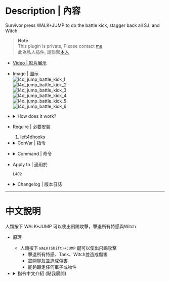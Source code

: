 # Description | 內容
Survivor press WALK+JUMP to do the battle kick, stagger back all S.I. and Witch

> __Note__ <br/>
This plugin is private, Please contact [me](https://github.com/fbef0102/Game-Private_Plugin#私人插件列表-private-plugins-list)<br/>
此為私人插件, 請聯繫[本人](https://github.com/fbef0102/Game-Private_Plugin#私人插件列表-private-plugins-list)

* [Video | 影片展示](https://youtu.be/4XczMQad3RE)

* Image | 圖示
	<br/>![l4d_jump_battle_kick_1](image/l4d_jump_battle_kick_1.gif)
	<br/>![l4d_jump_battle_kick_2](image/l4d_jump_battle_kick_2.gif)
	<br/>![l4d_jump_battle_kick_3](image/l4d_jump_battle_kick_3.gif)
	<br/>![l4d_jump_battle_kick_4](image/l4d_jump_battle_kick_4.gif)
	<br/>![l4d_jump_battle_kick_5](image/l4d_jump_battle_kick_5.gif)
	<br/>![l4d_jump_battle_kick_6](image/l4d_jump_battle_kick_6.gif)

* <details><summary>How does it work?</summary>

	* Press ```WALK(Shift)+JUMP``` to do battle kick attack
		* Stagger back special infected and cause damage, inculding tank and witch
		* Stagger back teammate and cause damage
		* Kick physical prop or hittable car
</details>

* Require | 必要安裝
	1. [left4dhooks](https://forums.alliedmods.net/showthread.php?t=321696)

* <details><summary>ConVar | 指令</summary>

	* cfg\sourcemod\l4d_jump_battle_kick.cfg
		```php
		// 0=Plugin off, 1=Plugin on (Use WALK+JUMP).
		l4d_jump_battle_kick_enable "1"

		// Player with these flag can do battle kick (Empty=Everyone, -1=No one)
		l4d_jump_battle_kick_flags ""

		// Jump kick force
		l4d_jump_battle_kick_force "400.0"

		// How long before survivor can use Jump Kick again
		l4d_jump_battle_kick_delay "3.0"

		// How long survivor can not move after Jump Kick landing
		l4d_jump_battle_kick_stun "1.0"

		// How to jump kick Smoker, 1=Stagger, 2=Fly away, 0=Off
		l4d_jump_battle_kick_kick_smoker "2"

		// How to jump kick Boomer, 1=Stagger, 2=Fly away, 0=Off
		l4d_jump_battle_kick_kick_boomer "2"

		// How to jump kick Hunter, 1=Stagger, 2=Fly away, 0=Off
		l4d_jump_battle_kick_kick_hunter "2"

		// How to jump kick Spitter, 1=Stagger, 2=Fly away, 0=Off
		l4d_jump_battle_kick_kick_spitter "2"

		// How to jump kick Jockey, 1=Stagger, 2=Fly away, 0=Off
		l4d_jump_battle_kick_kick_jockey "2"

		// How to jump kick Charger, 1=Stagger, 2=Fly away, 0=Off
		l4d_jump_battle_kick_kick_charger "1"

		// How to jump kick Tank, 1=Stagger, 2=Fly away, 0=Off
		l4d_jump_battle_kick_kick_tank "2"

		// Jump kick Special Infected force (If Fly away)
		l4d_jump_battle_kick_kick_si_force "800"

		// If 1, can jump kick witch
		l4d_jump_battle_kick_kick_witch "1"

		// If 1, can jump kick teammate
		l4d_jump_battle_kick_kick_teammate "1"

		// If 1, can jump kick physical prop or hittable car
		l4d_jump_battle_kick_kick_prop "1"

		// Damage to special special infected
		l4d_jump_battle_kick_damage_si "40.0"

		// Damage to witch
		l4d_jump_battle_kick_damage_witch "100.0"

		// Damage to common infected
		l4d_jump_battle_kick_damage_common "50.0"

		// Damage to teammate
		l4d_jump_battle_kick_damage_teammate "2.0"

		// Jump kick physical prop or hittable car force
		l4d_jump_battle_kick_kick_prop_force "1000"
		```
</details>

* <details><summary>Command | 命令</summary>

	None
</details>

* Apply to | 適用於
	```
	L4D2
	```

* <details><summary>Changelog | 版本日誌</summary>

	* v1.1h (2024-8-9)
		* Jump kick now can make SI fly away instead of stagger
		* Update cvars

	* v1.0h (2024-8-1)
		* Remake code, convert code to latest syntax
		* Fix warnings when compiling on SourceMod 1.11.
		* Optimize code and improve performance
		* Require left4dhooks
		* Add more cvars

	* v1.0h (2024-8-1)
		* [Original Plugin by panxiaohai](https://forums.alliedmods.net/showthread.php?t=200129)
</details>

- - - -
# 中文說明
人類按下 WALK+JUMP 可以使出飛踢攻擊，擊退所有特感與Ｗitch

* 原理
	* 人類按下 ```WALK(Shift)+JUMP``` 鍵可以使出飛踢攻擊
		* 擊退所有特感、Tank、Ｗitch並造成傷害
		* 震開隊友並造成傷害
		* 能夠踢走任何車子或物件

* <details><summary>指令中文介紹 (點我展開)</summary>

	* cfg\sourcemod\l4d_jump_battle_kick.cfg
		```php
		// 0=關閉插件, 1=啟動插件
		l4d_jump_battle_kick_enable "1"

		// 擁有這些權限的玩家，才可以使出飛踢攻擊 (留白 = 任何人都能, -1: 無人)
		l4d_jump_battle_kick_flags ""

		// 飛踢力道
		l4d_jump_battle_kick_force "400.0"

		// 飛踢的CD冷卻時間
		l4d_jump_battle_kick_delay "3.0"

		// 飛踢時不能移動的時間
		l4d_jump_battle_kick_stun "1.0"

		// 如何踢飛Smoker 1=震退, 2=擊飛很遠 0=關閉這項功能
		l4d_jump_battle_kick_kick_smoker "2"

		// 如何踢飛Boomer 1=震退, 2=擊飛很遠 0=關閉這項功能
		l4d_jump_battle_kick_kick_boomer "2"

		// 如何踢飛Hunter 1=震退, 2=擊飛很遠 0=關閉這項功能
		l4d_jump_battle_kick_kick_hunter "2"

		// 如何踢飛Spitter 1=震退, 2=擊飛很遠 0=關閉這項功能
		l4d_jump_battle_kick_kick_spitter "2"

		// 如何踢飛Jockey 1=震退, 2=擊飛很遠 0=關閉這項功能
		l4d_jump_battle_kick_kick_jockey "2"

		// 如何踢飛Charger 1=震退, 2=擊飛很遠 0=關閉這項功能
		l4d_jump_battle_kick_kick_charger "1"

		// 如何踢飛Tank 1=震退, 2=擊飛很遠 0=關閉這項功能
		l4d_jump_battle_kick_kick_tank "2"

		// 擊飛特感的力道 (如果是擊飛效果)
		l4d_jump_battle_kick_kick_si_force "800"

		// 為1時，可以飛踢擊退Witch
		l4d_jump_battle_kick_kick_witch "1"

		// 為1時，可以飛踢震開隊友
		l4d_jump_battle_kick_kick_teammate "1"

		// 為1時，可以飛踢踢走任何車子或物件
		l4d_jump_battle_kick_kick_prop "1"

		// 飛踢特感所造成的傷害
		l4d_jump_battle_kick_damage_si "40.0"

		// 飛踢Witch所造成的傷害
		l4d_jump_battle_kick_damage_witch "100.0"

		// 飛踢普通感染者所造成的傷害
		l4d_jump_battle_kick_damage_common "50.0"

		// 飛踢隊友所造成的傷害
		l4d_jump_battle_kick_damage_teammate "2.0"

		// 飛踢任何車子或物件的力道
		l4d_jump_battle_kick_kick_prop_force "1000"
		```
</details>
